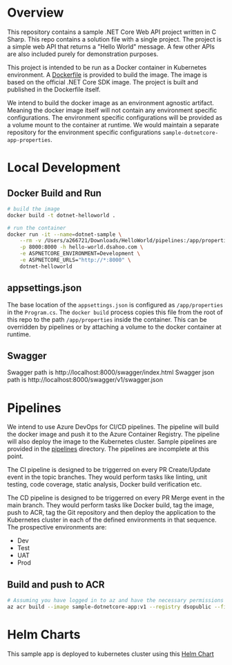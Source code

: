 # Overview

This repository contains a sample .NET Core Web API project written in C Sharp. This repo contains a solution file with a single project. The project is a simple web API that returns a "Hello World" message. A few other APIs are also included purely for demonstration purposes.

This project is intended to be run as a Docker container in Kubernetes environment. A [Dockerfile](./Dockerfile) is provided to build the image. The image is based on the official .NET Core SDK image. The project is built and published in the Dockerfile itself.

We intend to build the docker image as an environment agnostic artifact. Meaning the docker image itself will not contain any environment specific configurations. The environment specific configurations will be provided as a volume mount to the container at runtime. We would maintain a separate repository for the environment specific configurations `sample-dotnetcore-app-properties`.

# Local Development

## Docker Build and Run

```bash
# build the image
docker build -t dotnet-helloworld .

# run the container
docker run -it --name=dotnet-sample \
    --rm -v /Users/a266721/Downloads/HelloWorld/pipelines:/app/properties \
    -p 8000:8000 -h hello-world.dsahoo.com \
    -e ASPNETCORE_ENVIRONMENT=Development \
    -e ASPNETCORE_URLS="http://*:8000" \
    dotnet-helloworld
```

## appsettings.json

The base location of the `appsettings.json` is configured as `/app/properties` in the `Program.cs`. The `docker build` process copies this file from the root of this repo to the path `/app/properties` inside the container. This can be overridden by pipelines
or by attaching a volume to the docker container at runtime.

## Swagger

Swagger path is http://localhost:8000/swagger/index.html
Swagger json path is http://localhost:8000/swagger/v1/swagger.json

# Pipelines

We intend to use Azure DevOps for CI/CD pipelines. The pipeline will build the docker image and push it to the Azure Container Registry. The pipeline will also deploy the image to the Kubernetes cluster. Sample pipelines are provided in the [pipelines](./pipelines/) directory. The pipelines are incomplete at this point.

The CI pipeline is designed to be triggerred on every PR Create/Update event in the topic branches. They would perform tasks like linting, unit testing, code coverage, static analysis, Docker build verification etc.

The CD pipeline is designed to be triggerred on every PR Merge event in the main branch. They would perform tasks like Docker build, tag the image, push to ACR, tag the Git repository and then deploy the application to the Kubernetes cluster in each of the defined environments in that sequence. The prospective environments are:
- Dev
- Test
- UAT
- Prod

## Build and push to ACR

```bash
# Assuming you have logged in to az and have the necessary permissions
az acr build --image sample-dotnetcore-app:v1 --registry dsopublic --file Dockerfile .
```

# Helm Charts

This sample app is deployed to kubernetes cluster using this [Helm Chart](https://github.com/launchbynttdata/helm-k8s-chart_umbrella-dotnet_app)
